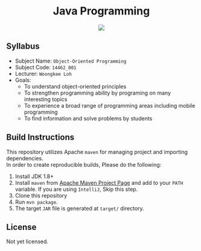 <h1 align="center">Java Programming</h1>
<p align="center">
<a href="https://github.com/Alex4386/java-programming/actions/workflows/ci.yml">
<img src="https://github.com/Alex4386/java-programming/actions/workflows/ci.yml/badge.svg" />
</a>
</p>

## Syllabus
* Subject Name: `Object-Oriented Programming`
* Subject Code: `14462_001`
* Lecturer: `Woongkee Loh`
* Goals:
  - To understand object-oriented principles
  - To strengthen programming ability by programing on many interesting topics
  - To experience a broad range of programming areas including mobile programming
  - To find information and solve problems by students

## Build Instructions
This repository utilizes Apache `maven` for managing project and importing dependencies.  
In order to create reproducible builds, Please do the following:  
1. Install JDK 1.8+
2. Install `maven` from [Apache Maven Project Page](https://maven.apache.org/download.cgi) and add to your `PATH` variable.
   If you are using `IntelliJ`, Skip this step.
3. Clone this repository
4. Run `mvn package`.
5. The target `JAR` file is generated at `target/` directory.

## License
Not yet licensed.
